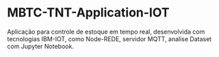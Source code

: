 # MBTC-TNT-Application-IOT
Aplicação para controle de estoque em tempo real, desenvolvida com tecnologias IBM-IOT, como Node-REDE, servidor MQTT, analise Dataset com Jupyter Notebook. 
